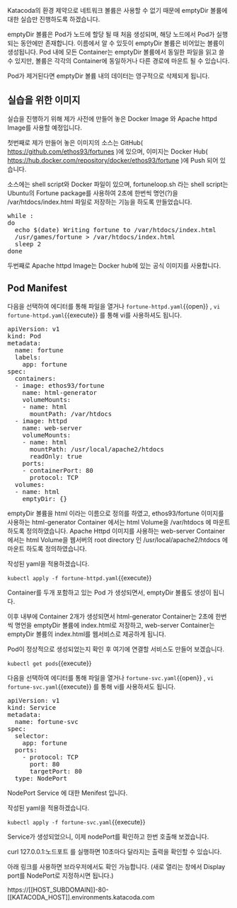 Katacoda의 환경 제약으로 네트워크 볼륨은 사용할 수 없기 때문에 emptyDir 볼륨에 대한 실습만 진행하도록 하겠습니다.

emptyDir 볼륨은 Pod가 노드에 할당 될 때 처음 생성되며, 해당 노드에서 Pod가 실행되는 동안에만 존재합니다. 이름에서 알 수 있듯이 emptyDir 볼륨은 비어있는 볼륨이 생성됩니다. Pod 내에 모든 Container는 emptyDir 볼륨에서 동일한 파일을 읽고 쓸 수 있지만, 볼륨은 각각의 Container에 동일하거나 다른 경로에 마운트 될 수 있습니다.

Pod가 제거된다면 emptyDir 볼륨 내의 데이터는 영구적으로 삭제되게 됩니다.

## 실습을 위한 이미지

실습을 진행하기 위해 제가 사전에 만들어 놓은 Docker Image 와 Apache httpd Image를 사용할 예정입니다.

첫번째로 제가 만들어 놓은 이미지의 소스는 GitHub( https://github.com/ethos93/fortunes )에 있으며, 이미지는 Docker Hub( https://hub.docker.com/repository/docker/ethos93/fortune )에 Push 되어 있습니다.

소스에는 shell script와 Docker 파일이 있으며, fortuneloop.sh 라는 shell script는 Ubuntu의 Fortune package를 사용하여 2초에 한번씩 명언(?)을 /var/htdocs/index.html 파일로 저장하는 기능을 하도록 만들었습니다.

<pre class="file">
while :
do
  echo $(date) Writing fortune to /var/htdocs/index.html
  /usr/games/fortune > /var/htdocs/index.html
  sleep 2
done
</pre>


두번째로 Apache httpd Image는 Docker hub에 있는 공식 이미지를 사용합니다.

## Pod Manifest

다음을 선택하여 에디터를 통해 파일을 열거나 `fortune-httpd.yaml`{{open}} , `vi fortune-httpd.yaml`{{execute}} 를 통해 vi를 사용하셔도 됩니다.

<pre class="file" data-filename="fortune-httpd.yaml" data-target="replace">apiVersion: v1
kind: Pod
metadata:
  name: fortune
  labels:
    app: fortune
spec:
  containers:
  - image: ethos93/fortune
    name: html-generator
    volumeMounts:
    - name: html
      mountPath: /var/htdocs
  - image: httpd
    name: web-server
    volumeMounts:
    - name: html
      mountPath: /usr/local/apache2/htdocs
      readOnly: true
    ports:
    - containerPort: 80
      protocol: TCP
  volumes:
  - name: html
    emptyDir: {}
</pre>

emptyDir 볼륨을 html 이라는 이름으로 정의를 하였고, ethos93/fortune 이미지를 사용하는 html-generator Container 에서는 html Volume을 /var/htdocs 에 마운트 하도록 정의하였습니다.
Apache Httpd 이미지를 사용하는 web-server Container에서는 html Volume을 웹서버의 root directory 인 /usr/local/apache2/htdocs 에 마운트 하도록 정의하였습니다.

작성된 yaml을 적용하겠습니다.

`kubectl apply -f fortune-httpd.yaml`{{execute}}

Container를 두개 포함하고 있는 Pod 가 생성되면서, emptyDir 볼륨도 생성이 됩니다.

이후 내부에 Container 2개가 생성되면서 html-generator Container는 2초에 한번씩 명언을 emptyDir 볼륨에 index.html로 저장하고, web-server Container는 emptyDir 볼륨의 index.html를 웹서비스로 제공하게 됩니다.

Pod이 정상적으로 생성되었는지 확인 후 여기에 연결할 서비스도 만들어 보겠습니다.

`kubectl get pods`{{execute}}

다음을 선택하여 에디터를 통해 파일을 열거나 `fortune-svc.yaml`{{open}} , `vi fortune-svc.yaml`{{execute}} 를 통해 vi를 사용하셔도 됩니다.

<pre class="file" data-filename="fortune-svc.yaml" data-target="replace">apiVersion: v1
kind: Service
metadata:
  name: fortune-svc
spec:
  selector:
    app: fortune
  ports:
    - protocol: TCP
      port: 80
      targetPort: 80
  type: NodePort
</pre>

NodePort Service 에 대한 Menifest 입니다.

작성된 yaml을 적용하겠습니다.

`kubectl apply -f fortune-svc.yaml`{{execute}}

Service가 생성되었으니, 이제 nodePort를 확인하고 한번 호출해 보겠습니다.

curl 127.0.0.1:노드포트 를 실행하면 10초마다 달라지는 출력을 확인할 수 있습니다.

아래 링크를 사용하면 브라우저에서도 확인 가능합니다. (새로 열리는 창에서 Display port를 NodePort로 지정하시면 됩니다.)

https://[[HOST_SUBDOMAIN]]-80-[[KATACODA_HOST]].environments.katacoda.com
